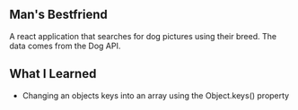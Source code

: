 <h2>Man's Bestfriend</h2>

A react application that searches for dog pictures using their breed. The data comes from the Dog API.

<h2>What I Learned</h2>

<ul>
  <li>Changing an objects keys into an array using the Object.keys() property</li>
</ul>

